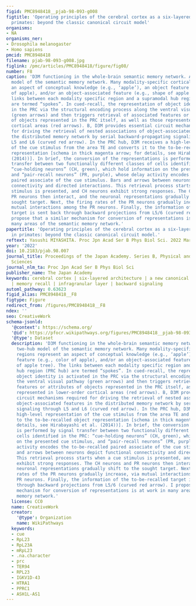```yaml
---
figid: PMC8948418__pjab-98-093-g008
figtitle: 'Operating principles of the cerebral cortex as a six-layered network in
  primates: beyond the classic canonical circuit model'
organisms:
- NA
organisms_ner:
- Drosophila melanogaster
- Homo sapiens
pmcid: PMC8948418
filename: pjab-98-093-g008.jpg
figlink: /pmc/articles/PMC8948418/figure/fig08/
number: F8
caption: 'D3M functioning in the whole-brain semantic memory network. A, The two-hub
  model of the semantic memory network. Many modality-specific cortical regions represent
  an aspect of conceptual knowledge (e.g., ‘apple’), an object feature (e.g., color
  of apple), and/or an object-associated feature (e.g., shape of apple tree). The
  links between each modality specific region and a supramodal hub region (PRC hub)
  are termed “spokes”. In cued-recall, the representation of object identity is activated
  in the PRC via the structural encoding process along the ventral visual pathway
  (green arrows) and then triggers retrieval of associated features or attributes
  of objects represented in the PRC itself, as well as those represented in lower-order
  cortical areas (red arrows). B, D3M provides essential circuit mechanisms required
  for driving the retrieval of nested associations of object-associated features in
  the distributed memory network by serial backward-propagating signaling through
  L5 and L6 (curved red arrow). In the PRC hub, D3M receives a high-level representation
  of the cue stimulus from the area TE and converts it to the to-be-recalled object
  representation [schema in thick magenta arrow; for details, see Hirabayashi et al.
  (2014))]. In brief, the conversion of the representations is performed by signal
  transfer between two functionally different classes of cells identified in the PRC:
  “cue-holding neurons” (CH, green), which hold information on the presented cue stimulus,
  and “pair-recall neurons” (PR, purple), whose delay activity encodes the to-be-recalled
  paired associate of the cue stimulus. Bars and arrows between neurons depict functional
  connectivity and directed interactions. This retrieval process starts when a cue
  stimulus is presented, and CH neurons exhibit strong responses. The CH neurons and
  PR neurons then interact, and the neuronal representations gradually shift to the
  sought target. Next, the firing rates of the PR neurons gradually increase, via
  mutual interactions among the PR neurons. Finally, the information of the to-be-recalled
  target is sent back through backward projections from L5/6 (curved red arrow). I
  propose that a similar mechanism for conversion of representations is at work in
  many areas of the semantic memory network.'
papertitle: 'Operating principles of the cerebral cortex as a six-layered network
  in primates: beyond the classic canonical circuit model.'
reftext: Yasushi MIYASHITA. Proc Jpn Acad Ser B Phys Biol Sci. 2022 Mar 11;98(3):93-111.
year: '2022'
doi: 10.2183/pjab.98.007
journal_title: Proceedings of the Japan Academy. Series B, Physical and Biological
  Sciences
journal_nlm_ta: Proc Jpn Acad Ser B Phys Biol Sci
publisher_name: The Japan Academy
keywords: cerebral cortex | six-layered architecture | a new canonical circuit model
  | memory recall | infragranular layer | backward signaling
automl_pathway: 0.63623
figid_alias: PMC8948418__F8
figtype: Figure
redirect_from: /figures/PMC8948418__F8
ndex: ''
seo: CreativeWork
schema-jsonld:
  '@context': https://schema.org/
  '@id': https://pfocr.wikipathways.org/figures/PMC8948418__pjab-98-093-g008.html
  '@type': Dataset
  description: 'D3M functioning in the whole-brain semantic memory network. A, The
    two-hub model of the semantic memory network. Many modality-specific cortical
    regions represent an aspect of conceptual knowledge (e.g., ‘apple’), an object
    feature (e.g., color of apple), and/or an object-associated feature (e.g., shape
    of apple tree). The links between each modality specific region and a supramodal
    hub region (PRC hub) are termed “spokes”. In cued-recall, the representation of
    object identity is activated in the PRC via the structural encoding process along
    the ventral visual pathway (green arrows) and then triggers retrieval of associated
    features or attributes of objects represented in the PRC itself, as well as those
    represented in lower-order cortical areas (red arrows). B, D3M provides essential
    circuit mechanisms required for driving the retrieval of nested associations of
    object-associated features in the distributed memory network by serial backward-propagating
    signaling through L5 and L6 (curved red arrow). In the PRC hub, D3M receives a
    high-level representation of the cue stimulus from the area TE and converts it
    to the to-be-recalled object representation [schema in thick magenta arrow; for
    details, see Hirabayashi et al. (2014))]. In brief, the conversion of the representations
    is performed by signal transfer between two functionally different classes of
    cells identified in the PRC: “cue-holding neurons” (CH, green), which hold information
    on the presented cue stimulus, and “pair-recall neurons” (PR, purple), whose delay
    activity encodes the to-be-recalled paired associate of the cue stimulus. Bars
    and arrows between neurons depict functional connectivity and directed interactions.
    This retrieval process starts when a cue stimulus is presented, and CH neurons
    exhibit strong responses. The CH neurons and PR neurons then interact, and the
    neuronal representations gradually shift to the sought target. Next, the firing
    rates of the PR neurons gradually increase, via mutual interactions among the
    PR neurons. Finally, the information of the to-be-recalled target is sent back
    through backward projections from L5/6 (curved red arrow). I propose that a similar
    mechanism for conversion of representations is at work in many areas of the semantic
    memory network.'
  license: CC0
  name: CreativeWork
  creator:
    '@type': Organization
    name: WikiPathways
  keywords:
  - cue
  - RpL23
  - RpL23A
  - mRpL23
  - .na.character
  - prc
  - TER94
  - RPL23
  - IGKV1D-43
  - HTRA1
  - PPRC1
  - ASH1L-AS1
---
```

